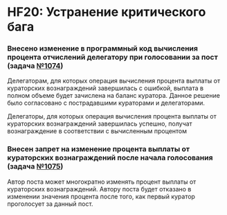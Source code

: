 # HF20: Устранение критического бага

### Внесено изменение в программный код вычисления процента отчислений делегатору при голосовании за пост \(задача [№1074](https://github.com/GolosChain/golos/issues/1074)\)

Делегаторам, для которых операция вычисления процента выплаты от кураторских вознаграждений завершилась с ошибкой, выплата в полном объеме будет зачислена на баланс куратора. Данное решение было согласовано с пострадавшими кураторами и делегаторами.

Делегаторы, для которых операция вычисления процента выплаты от кураторских вознаграждений завершилась успешно, получат вознаграждение в соответствии с вычисленным процентом

### Внесен запрет на изменение процента выплаты от кураторских вознаграждений после начала голосования \(задача [№1075](https://github.com/GolosChain/golos/issues/1075)\)

Автор поста может многократно изменять процент выплаты от кураторских вознаграждений. Автору поста будет отказано в изменении значения процента после того, как первый куратор проголосует за данный пост.

